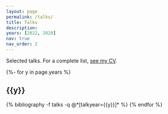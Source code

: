 ```yaml
---
layout: page
permalink: /talks/
title: Talks
description:
years: [2022, 2020]
nav: true
nav_order: 2
---
```

<!-- _pages/talks.md -->

Selected talks.
For a complete list, [see my CV](/~dg42/assets/pdf/cv.pdf).
<div class="publications">

{%- for y in page.years %}
  <h2 class="year">{{y}}</h2>
  {% bibliography -f talks -q @*[talkyear={{y}}]* %}
{% endfor %}

</div>
